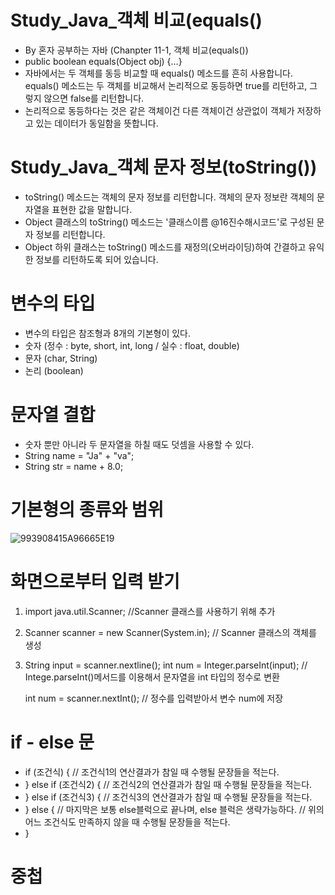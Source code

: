 # Study_Java_객체 비교(equals()

- By 혼자 공부하는 자바 (Chanpter 11-1, 객체 비교(equals()) 
- public boolean equals(Object obj) {…}
- 자바에서는 두 객체를 동등 비교할 때 equals() 메소드를 흔히 사용합니다. equals() 메소드는 두 객체를 비교해서 논리적으로 동등하면 true를 리턴하고, 그렇지 않으면 false를 리턴합니다.
- 논리적으로 동등하다는 것은 같은 객체이건 다른 객체이건 상관없이 객체가 저장하고 있는 데이터가 동일함을 뜻합니다.





# Study_Java_객체 문자 정보(toString())

- toString() 메소드는 객체의 문자 정보를 리턴합니다. 객체의 문자 정보란 객체의 문자열을 표현한 값을 말합니다.
- Object 클래스의 toString() 메소드는 '클래스이름 @16진수해시코드'로 구성된 문자 정보를 리턴합니다. 
- Object 하위 클래스는 toString() 메소드를 재정의(오버라이딩)하여 간결하고 유익한 정보를 리턴하도록 되어 있습니다.


# 변수의 타입

- 변수의 타입은 참조형과 8개의 기본형이 있다.
- 숫자 (정수 : byte, short, int, long  / 실수 : float, double)
- 문자 (char, String)
- 논리 (boolean)


# 문자열 결합

- 숫자 뿐만 아니라 두 문자열을 하칠 때도 덧셈을 사용할 수 있다.
- String name = "Ja" + "va";
- String str = name + 8.0;



# 기본형의 종류와 범위
![993908415A96665E19](https://user-images.githubusercontent.com/116433637/209466751-5766f16d-39d5-440e-9c64-e6fe964749ab.jpeg)


# 화면으로부터 입력 받기
1. import java.util.Scanner;   //Scanner 클래스를 사용하기 위해 추가
2. Scanner scanner = new Scanner(System.in);   // Scanner 클래스의 객체를 생성
3. String input = scanner.nextline();
   int num = Integer.parseInt(input);  // Intege.parseInt()메서드를 이용해서 문자열을 int 타입의 정수로 변환
   
   int num = scanner.nextInt();  // 정수를 입력받아서 변수 num에 저장
   
   
   
   
# if - else 문
- if (조건식) {
         // 조건식1의 연산결과가 참일 때 수행될 문장들을 적는다.
- } else if (조건식2) {
         // 조건식2의 연산결과가 참일 때 수행될 문장들을 적는다.
- } else if (조건식3) {
         // 조건식3의 연산결과가 참일 때 수행될 문장들을 적는다.
- } else {  // 마지막은 보통 else블럭으로 끝나며, else 블럭은 생략가능하다.
      // 위의 어느 조건식도 만족하지 않을 때 수행될 문장들을 적는다.
- }



# 중첩 
